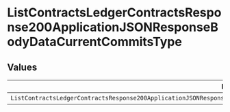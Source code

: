 # ListContractsLedgerContractsResponse200ApplicationJSONResponseBodyDataCurrentCommitsType


## Values

| Name                                                                                                                             | Value                                                                                                                            |
| -------------------------------------------------------------------------------------------------------------------------------- | -------------------------------------------------------------------------------------------------------------------------------- |
| `ListContractsLedgerContractsResponse200ApplicationJSONResponseBodyDataCurrentCommitsTypePrepaidCommitAutomatedInvoiceDeduction` | PREPAID_COMMIT_AUTOMATED_INVOICE_DEDUCTION                                                                                       |
